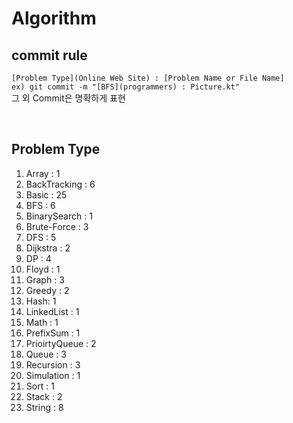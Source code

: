 # Algorithm

## commit rule 
``[Problem Type](Online Web Site) : [Problem Name or File Name]``<br>
``ex) git commit -m "[BFS](programmers) : Picture.kt"``<br>
그  외  Commit은 명확하게 표현

<br>

## Problem Type
1. Array : 1
2. BackTracking : 6
3. Basic : 25
4. BFS : 6
5. BinarySearch : 1
6. Brute-Force : 3
7. DFS : 5
8. Dijkstra : 2
9. DP : 4
10. Floyd : 1
11. Graph : 3
12. Greedy : 2
13. Hash: 1
14. LinkedList : 1
15. Math : 1
16. PrefixSum : 1
17. PrioirtyQueue : 2
18. Queue : 3
19. Recursion : 3
20. Simulation : 1
21. Sort : 1
22. Stack : 2
23. String : 8

